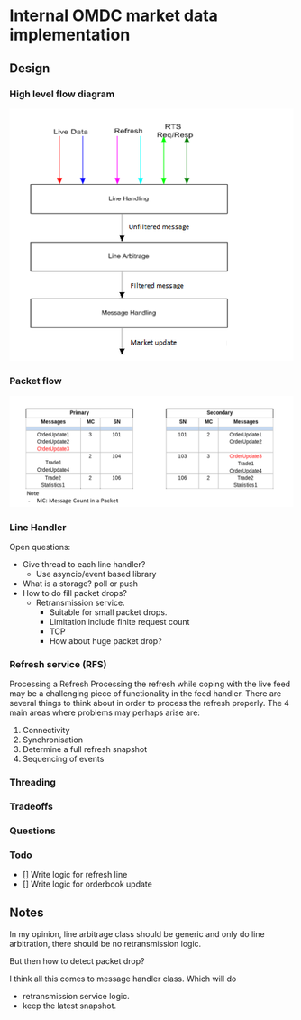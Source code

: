 # Internal OMDC market data implementation

## Design

### High level flow diagram
![](./docs/architecture.png)

### Packet flow

![](./docs/updates_flow.png)

### Line Handler

Open questions:
- Give thread to each line handler?
    - Use asyncio/event based library
- What is a storage? poll or push
- How to do fill packet drops?
    - Retransmission service.
        - Suitable for small packet drops.
        - Limitation include finite request count
        - TCP
        - How about huge packet drop?

### Refresh service (RFS)
Processing a Refresh
Processing the refresh while coping with the live feed may be a challenging piece of functionality in the
feed handler. There are several things to think about in order to process the refresh properly. The 4
main areas where problems may perhaps arise are:
1. Connectivity
2. Synchronisation
3. Determine a full refresh snapshot
4. Sequencing of events

### Threading

### Tradeoffs

### Questions

### Todo
- [] Write logic for refresh line
- [] Write logic for orderbook update

## Notes

In my opinion, line arbitrage class should be generic and only do line arbitration, there should be no retransmission logic.

But then how to detect packet drop?

I think all this comes to message handler class.
Which will do
- retransmission service logic.
- keep the latest snapshot.
